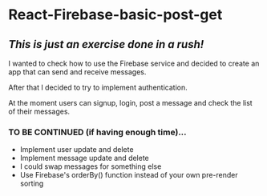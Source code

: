 # React-Firebase-basic-post-get

## _This is just an exercise done in a rush!_

I wanted to check how to use the Firebase service and decided to create an app that can send and receive messages.

After that I decided to try to implement authentication.

At the moment users can signup, login, post a message and check the list of their messages.

### TO BE CONTINUED (if having enough time)...

- Implement user update and delete
- Implement message update and delete
- I could swap messages for something else
- Use Firebase's orderBy() function instead of your own pre-render sorting
